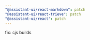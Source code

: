 ```yaml
---
"@assistant-ui/react-markdown": patch
"@assistant-ui/react-trieve": patch
"@assistant-ui/react": patch
---
```


fix: cjs builds
